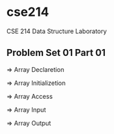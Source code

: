 # cse214
CSE 214 Data Structure Laboratory

## Problem Set 01 Part 01

=> Array Declaretion

=> Array Initializetion

=> Array Access

=> Array Input 

=> Array Output

